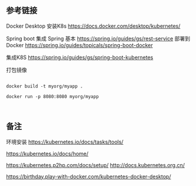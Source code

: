 
## 参考链接 ##

Docker Desktop 安装K8s
https://docs.docker.com/desktop/kubernetes/


Spring boot 集成
Spring 基本 https://spring.io/guides/gs/rest-service
部署到 Docker https://spring.io/guides/topicals/spring-boot-docker

集成K8S https://spring.io/guides/gs/spring-boot-kubernetes



打包镜像

```

docker build -t myorg/myapp .

docker run -p 8080:8080 myorg/myapp



```




## 备注
环境安装 https://kubernetes.io/docs/tasks/tools/

https://kubernetes.io/docs/home/

https://kubernetes.p2hp.com/docs/setup/
http://docs.kubernetes.org.cn/


https://birthday.play-with-docker.com/kubernetes-docker-desktop/


